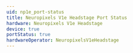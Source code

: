 ```yaml
---
uid: np1e_port-status
title: Neuropixels V1e Headstage Port Status
hardware: Neuropixels V1e Headstage
device: true
portStatus: true
hardwareOperator: NeuropixelsV1eHeadstage
---
```

